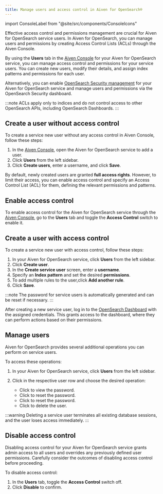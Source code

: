 ```yaml
---
title: Manage users and access control in Aiven for OpenSearch®
---
```

import ConsoleLabel from "@site/src/components/ConsoleIcons"

Effective access control and permissions management are crucial for
Aiven for OpenSearch service users. In Aiven for OpenSearch, you can
manage users and permissions by creating Access Control Lists (ACLs)
through the Aiven Console.

By using the **Users** tab in the [Aiven
Console](https://console.aiven.io) for your Aiven for OpenSearch
service, you can manage access control and permissions for your service
users. You can create new users, modify their details, and assign index
patterns and permissions for each user.

Alternatively, you can enable
[OpenSearch Security management](/docs/products/opensearch/howto/enable-opensearch-security) for your Aiven for OpenSearch service and manage users and
permissions via the OpenSearch Security dashboard.

:::note
ACLs apply only to indices and do not control access to other OpenSearch APIs,
including OpenSearch Dashboards.
:::

## Create a user without access control

To create a service new user without any access control in Aiven
Console, follow these steps:

1.  In the [Aiven Console](https://console.aiven.io), open the Aiven for OpenSearch
    service to add a user.
1.  Click **Users** from the left sidebar.
1.  Click **Create users**, enter a username, and click **Save**.

By default, newly created users are granted **full access rights**.
However, to limit their access, you can enable access control and
specify an Access Control List (ACL) for them, defining the relevant
permissions and patterns.

## Enable access control

To enable access control for the Aiven for OpenSearch service through
the [Aiven Console](https://console.aiven.io), go to the **Users**
tab and toggle the **Access Control** switch to enable it.

## Create a user with access control

To create a service new user with access control, follow these steps:

1.  In your Aiven for OpenSearch service, click **Users** from the left
    sidebar.
1.  Click **Create user**.
1.  In the **Create service user** screen, enter a **username**.
1.  Specify an **Index pattern** and set the desired **permissions**.
1.  To add multiple rules to the user,click **Add another rule**.
1.  Click **Save**.

:::note
The password for service users is automatically generated and can be
reset if necessary.
:::

After creating a new service user, log in to the
[OpenSearch Dashboard](/docs/products/opensearch/dashboards) with the assigned
credentials. This grants access to the dashboard, where they can perform actions
based on their permissions.

## Manage users

Aiven for OpenSearch provides several additional operations you can perform on
service users.

To access these operations:

1. In your Aiven for OpenSearch service, click **Users** from the left sidebar.
1. Click <ConsoleLabel name="actions"/> in the respective user row and
   choose the desired operation:

   - Click <ConsoleLabel name="show password"/> to view the password.
   - Click <ConsoleLabel name="reset password"/> to reset the password.
   - Click <ConsoleLabel name="reset password"/> to reset the password.
   - Click <ConsoleLabel name="delete user"/> to delete the user.

:::warning
Deleting a service user terminates all existing database sessions, and the user
loses access immediately.
:::

## Disable access control

Disabling access control for your Aiven for OpenSearch service grants admin access to
all users and overrides any previously defined user
permissions. Carefully consider the outcomes of disabling access control
before proceeding.

To disable access control:

1.  In the **Users** tab, toggle the **Access Control** switch off.
1.  Click **Disable** to confirm.
